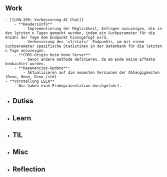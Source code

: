 ## Work
	- [[LRN-209: Verbesserung-AI Chat]]
		- **HeadersInfo**
			- Implementierung der Möglichkeit, Anfragen anzuzeigen, die in den letzten n Tagen gemacht wurden, indem ein Suchparameter für die Anzahl der Tage dem Endpunkt hinzugefügt wird.
			- Verbesserung des `v1/stats/` Endpunkts, um mit einem Suchparameter spezifische Statistiken in der Datenbank für die letzten n Tage anzuzeigen.
		- **CORS-Origin beim Hono Server**
			- bevor andere methode definieren, da am Ende keine Effekte beobachtet wurden.
		- **Depenencies-Update**:
			- Aktualisieren auf die neuesten Versionen der Abhängigkeiten (Deno, Hono, Deno /std)
	- **Vorstellung LELA**
		- Wir haben eine Probepräsentation durchgeführt.
- ## Duties
- ## Learn
- ## TIL
- ## Misc
- ## Reflection
